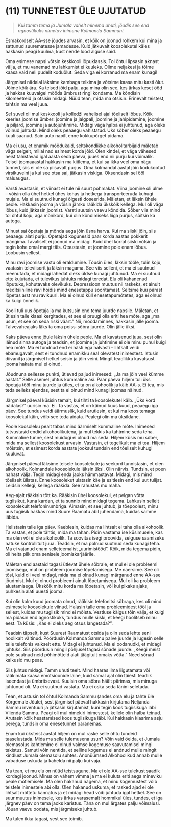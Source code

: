 # (11) TUNNETEST ÜLE UJUTATUD

> *Kui tamm tema ja Jumala vahelt minema uhuti, jõudis see end agnostikuks nimetav inimene Kolmanda Sammuni.*

Esmakordselt AA-sse jõudes arvasin, et kõik on joonud rohkem kui mina ja sattunud suurematesse jamadesse. Kuid jätkuvalt koosolekutel käies hakkasin peagi kuulma, kust nende lood alguse said.

Oma esimese napsi võtsin keskkooli lõpuklassis. Tol õhtul lipsasin aknast välja, et mu vanemad mu lahkumist ei kuuleks. Olime neljakesi ja tõime kaasa vaid neli pudelit koduõlut. Seda viga ei korranud ma enam kunagi!

Järgmisel nädalal läksime kambaga telkima ja võtsime kaasa mitu kasti õlut. Jõime kõik ära. Ka teised jõid palju, aga mina olin see, kes ärkas keset ööd ja hakkas kuuvalgel mööda ümbrust ringi kondama. Ma kõndisin kilomeetreid ja otsisin midagi. Nüüd tean, mida ma otsisin. Erinevalt teistest, tahtsin ma veel juua.

Sel suvel oli mul keskkooli ja kolledži vahelisel ajal tõeliselt lõbus. Kõik keerles joomise ümber: joomine ja jalgpall, joomine ja jahipidamine, joomine ja piljard, joomine ja autojuhtimine. Midagi väga halba ei juhtunud, aga oleks võinud juhtuda. Mind oleks peaaegu vahistatud. Üks sõber oleks peaaegu kuuli saanud. Sain auto napilt enne kokkupõrget pidama.

Ma ei usu, et enamik mõõdukaid, seltskondlikke alkoholitarbijaid mäletab väga selgelt, millal nad esimest korda jõid. Olen kindel, et väga vähesed neist tähistavad igal aasta seda päeva, juues end nii purju kui võimalik. Teisel joomaaastal hakkasin ma kiitlema, et kui sa ikka veel oma nägu tunned, siis ei ole sa piisavalt purjus. Oma kolmandal aastal jõin kodukootud virsikuveini ja kui see otsa sai, jätkasin viskiga. Oksendasin sel ööl mäluaugus.

Varsti avastasin, et viinast ei tule nii suurt pohmakat. Viina joomine oli ulme – võisin olla ühel hetkel ühes kohas ja hetkega transporteeruda kuhugi mujale. Ma ei suutnud kunagi õigesti doseerida. Mäletan, et läksin ühele peole. Hakkasin jooma ja võisin järsku rääkida ükskõik kellega. Mul oli väga lõbus, kuid jätkasin joomist. Varsti suutsin vaevu kõndida. Sõber viis mind tol õhtul koju, aga mõnikord, kui olin kõndimiseks liiga purjus, sõitsin ka autoga.

Minust sai õpetaja ja mõnda aega jõin üsna harva. Kui ma siiski jõin, siis peaaegu alati purju. Õpetajad kogunesid paar korda aastas pokkerit mängima. Tavaliselt ei joonud ma midagi. Kuid ühel korral siiski võtsin ja tegin kohe omal margi täis. Otsustasin, et joomine pole enam lõbus. Loobusin sellest.

Minu ravi joomise vastu oli eraldumine. Tõusin üles, läksin tööle, tulin koju, vaatasin televiisorit ja läksin magama. See viis selleni, et ma ei suutnud meenutada, et midagi lahedat oleks üldse kunagi juhtunud. Ma ei suutnud ette kujutada, et tulevikus juhtuks midagi toredat. Elu oli kahanenud lõputuks, kohutavaks olevikuks. Depressioon muutus nii raskeks, et ainult meditsiiniline ravi hoidis mind enesetappu sooritamast. Seitsme kuu pärast lõpetas arst mu ravikuuri. Ma ei olnud küll enesetapumõtetes, aga ei olnud ka kuigi õnnelik.

Kooli tuli uus õpetaja ja ma kutsusin end tema juurde napsile. Mäletan, et ütlesin talle klaasi kergitades, et see ei pruugi olla eriti hea mõte, aga „ma usun, et see on seda riski väärt.” Nii, möödaminnes, hakkasin jälle jooma. Talvevaheajaks läks ta oma poiss-sõbra juurde. Olin jälle üksi.

Kaks päeva enne jõule läksin ühele peole. Ma ei kavatsenud juua, sest olin läinud sinna autoga ja teadsin, et joomine ja juhtimine ei ole minu puhul kuigi hea mõte. Ma ei tundnud end ei hästi ega halvasti – lihtsalt veidi ebamugavalt, sest ei tundnud enamikku seal olevatest inimestest. Istusin diivanil ja järgmisel hetkel seisin ja jõin veini. Mingit teadlikku kavatsust jooma hakata mul ei olnud.

Jõudnuna sellesse punkti, ütlevad paljud inimesed: „Ja ma jõin veel kümme aastat.” Selle asemel juhtus kummaline asi. Paar päeva hiljem tuli üks õpetaja tööl minu juurde ja ütles, et ta on alkohoolik ja käib AA-s. Ei tea, mis teda selleks ajendas, sest ta ei olnud mind kunagi joomas näinud.

Järgmisel päeval küsisin temalt, kui tihti ta koosolekutel käib. „Üks kord nädalas?” uurisin ma. Ei. Ta vastas, et on käinud kuus kuud, peaaegu iga päev. See tundus veidi äärmuslik, kuid arutlesin, et kui ma koos temaga koosolekul käin, võib see teda aidata. Pealegi olin ma üksildane.

Poole koosoleku pealt tabas mind äärmiselt kummaline mõte. Inimesed tutvustasid endid alkohoolikutena, ja mul tekkis ka tahtmine seda teha. Kummaline tunne, sest muidugi ei olnud ma seda. Hiljem küsis mu sõber, mida ma sellest koosolekust arvasin. Vastasin, et tegelikult ma ei tea. Hiljem mõistsin, et esimest korda aastate jooksul tundsin end tõeliselt kuhugi kuuluvat.

Järgmisel päeval läksime teisele koosolekule ja seekord tunnistasin, et olen alkohoolik. Kolmandale koosolekule läksin üksi. Olin närvis. Tundsin, et poen nahast välja. Tegin midagi enda jaoks hämmastavat. Midagi, mis mind tõeliselt üllatas. Enne koosolekut ulatasin käe ja esitlesin end kui uut tulijat. Leidsin kellegi, kellega rääkida. See rahustas mu maha.

Aeg-ajalt rääkisin tõtt ka. Rääkisin ühel koosolekul, et pelgan võtta tugiisikut, kuna kardan, et ta sunnib mind midagi tegema. Lahkusin sellelt koosolekult telefoninumbriga. Aimasin, et see juhtub, ja tõepoolest, minu uus tugiisik hakkas mind Suure Raamatu abil juhendama, kuidas samme läbida.

Helistasin talle iga päev. Kaeblesin, kuidas ma lihtsalt ei taha olla alkohoolik. Ta vastas, et pole tähtis, mida ma tahan. Pidin vastama ise küsimusele, kas ma olen või ei ole alkohoolik. Ta soovitas isegi proovida, selguse saamiseks natuke kontrollitult juua. Teadsin, et ma polnud suutnud seda kunagi teha. Ma ei vajanud enam selleteemalist „uurimistööd”. Kõik, mida tegema pidin, oli heita pilk oma senisele joomiskarjäärile.

Mäletan end aastaid tagasi ütlevat ühele sõbrale, et mul ei ole probleemi joomisega, mul on probleem joomise lõpetamisega. Me naersime. See oli tõsi, kuid oli veel midagi, mida ma ei olnud kunagi märganud enne AA-sse jõudmist. Mul ei olnud probleemi ainult lõpetamisega. Mul oli ka probleem alustamisega. Ükskõik mitu korda ma lõpetasin, või kui pikaks ajaks, puhkesin alati uuesti jooma.

Kui olin kolm kuud joomata olnud, rääkisin telefonitsi sõbraga, kes oli mind esimesele koosolekule viinud. Halasin talle oma probleemidest tööl ja sellest, kuidas mu tugiisik mind ei mõista. Vestluse käigus tõin välja, et kuigi ma pidasin end agnostikuks, tundus mulle siiski, et keegi hoolitseb minu eest. Ta küsis: „Kas ei oleks aeg otsus langetada?”.

Teadsin täpselt, kust Suurest Raamatust otsida ja olin seda lehte seni hoolikalt vältinud. Pöördusin Kolmanda Sammu palve juurde ja lugesin selle talle telefonis vaikselt ette. Midagi ei juhtunud. Ma ei oodanudki, et midagi juhtuks. Siis pöördusin mingil põhjusel tagasi sõnade juurde: „Keegi meist pole suutnud neid põhimõtteid alati jäägitult omaks võtta.” Need sõnad kaikusid mu peas.

Siis juhtus midagi. Tamm uhuti teelt. Mind haaras ilma liigutamata või rääkimata kaasa emotsioonide laine, kuid samal ajal olin täiesti teadlik iseendast ja ümbritsevast. Kuulsin oma sõbra häält pärimas, mis minuga juhtunud oli. Ma ei suutnud vastata. Ma ei oska seda tänini seletada.

Tean, et astusin tol õhtul Kolmanda Sammu (andes oma elu ja tahte üle Kõrgemale Jõule), sest järgmisel päeval hakkasin kirjutama Neljanda Sammu inventuuri ja jätkasin kirjutamist, kuni tegin koos tugiisikuga läbi Viienda Sammu. Peagi oli mul nimekiri inimestest, kellele olin halba teinud. Arutasin kõik heastamised koos tugiisikuga läbi. Kui hakkasin klaarima asju perega, tundsin oma enesetunnet paranemas.

Enam kui üksteist aastat hiljem on mul raske selle õhtu tundeid taaselustada. Mida ma selle tulemusena usun? Võin vaid öelda, et Jumala olemasolus kahtlemine ei olnud vaimse kogemuse saavutamisel mingi takistus. Samuti võin nentida, et selline kogemus ei andnud mulle mingit kindlust Jumala olemasolu suhtes. Anonüümsed Alkohoolikud annab mulle vabaduse uskuda ja kahelda nii palju kui vaja.

Ma tean, et mu elu on nüüd teistsugune. Ma ei ole AA-sse tulekust saadik kordagi joonud. Minus on vähem vimma ja ma ei kuluta eriti aega mineviku peale mõtlemisele. Ma olen hakanud nägema, et minu kogemustest võib teistele inimestele abi olla. Olen hakanud uskuma, et rasked ajad ei ole lihtsalt mõttetu kannatus ja et midagi head võib juhtuda igal hetkel. See on suur muutus inimesele, kes ärkas varasemalt hommikul üles, tundes, et iga järgnev päev on tema jaoks karistus. Täna on mul ärgates palju võimalusi. Jõuan vaevu oodata, mis järgmiseks juhtub.

Ma tulen ikka tagasi, sest see toimib.
